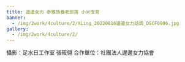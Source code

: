 ```yaml
---
title: 邊邊女力 泰雅族養老部落 小米復育
banner: 
  - /img/2work/4culture/2/XLing_20220816邊邊女力訪調_DSCF0906.jpg
gallery:
  - /img/2work/4culture/2/
---
```


攝影：足水日工作室 張筱翎
合作單位：社團法人邊邊女力協會